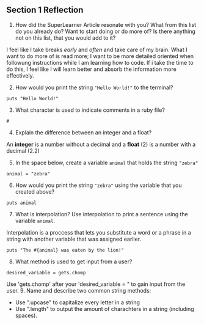 ## Section 1 Reflection

1. How did the SuperLearner Article resonate with you? What from this list do you already do? Want to start doing or do more of? Is there anything not on this list, that you would add to it? 

I feel like I take breaks *early* and *often* and take care of my brain. What I want to do more of is read more; I want to be more detailed oriented when followung instructions while I am learning how to code. If i take the time to do this, I feel like I will learn better and absorb the information more effectively.


2. How would you print the string `"Hello World!"` to the terminal?
````
puts "Hello World!"
````

3. What character is used to indicate comments in a ruby file?
````
#
````
4. Explain the difference between an integer and a float?
 
An **integer** is a number without a decimal and a **float** (2) is a number with a decimal (2.2)

5. In the space below, create a variable `animal` that holds the string `"zebra"`
````
animal = "zebra"
````

6. How would you print the string `"zebra"` using the variable that you created above?
````
puts animal
````
7. What is interpolation? Use interpolation to print a sentence using the variable `animal`.

Interpolation is a proccess that lets you substitute a word or a phrase in a string with another variable that was assigned earlier. 
````
puts "The #{animal} was eaten by the lion!"
````

8. What method is used to get input from a user?
````
desired_variable = gets.chomp
````
Use 'gets.chomp' after your 'desired_variable = " to gain input from the user.
9. Name and describe two common string methods:

* Use ".upcase" to capitalize every letter in a string
* Use ".length" to output the amount of charachters in a string (including spaces). 

